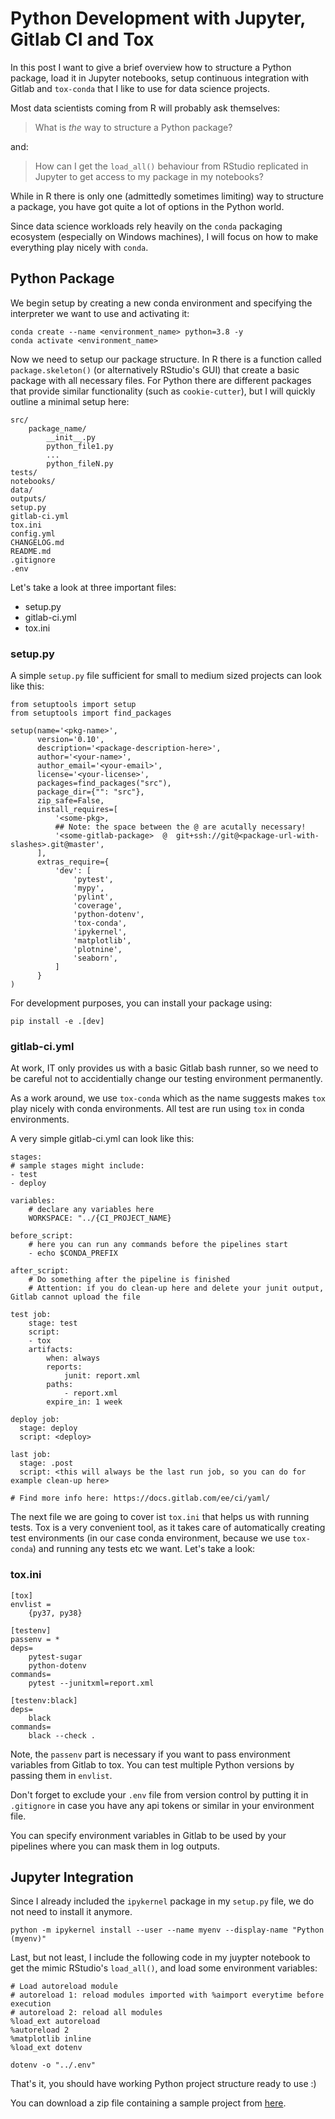 # Python Development with Jupyter, Gitlab CI and Tox

In this post I want to give a brief overview how to structure a Python package, load it in Jupyter notebooks, setup continuous integration with Gitlab and `tox-conda` that I like to use for data science projects.

Most data scientists coming from R will probably ask themselves:

> What is *the* way to structure a Python package?

and:

> How can I get the `load_all()` behaviour from RStudio replicated in Jupyter to get access to my package in my notebooks?

While in R there is only one (admittedly sometimes limiting) way to structure a package, you have got quite a lot of options in the Python world.

Since data science workloads rely heavily on the `conda` packaging ecosystem (especially on Windows machines), I will focus on how to make everything play nicely with `conda`.

## Python Package

We begin setup by creating a new conda environment and specifying the interpreter we want to use and activating it:
```
conda create --name <environment_name> python=3.8 -y
conda activate <environment_name>
```

Now we need to setup our package structure. In R there is a function called `package.skeleton()` (or alternatively RStudio's GUI) that create a basic package with all necessary files. For Python there are different packages that provide similar functionality (such as `cookie-cutter`), but I will quickly outline a minimal setup here:

```
src/
    package_name/
        __init__.py
        python_file1.py
        ...
        python_fileN.py
tests/
notebooks/
data/
outputs/
setup.py
gitlab-ci.yml
tox.ini
config.yml
CHANGELOG.md
README.md
.gitignore
.env
```


Let's take a look at three important files:

- setup.py
- gitlab-ci.yml
- tox.ini

### setup.py

A simple `setup.py` file sufficient for small to medium sized projects can look like this:

```
from setuptools import setup
from setuptools import find_packages

setup(name='<pkg-name>',
      version='0.10',
      description='<package-description-here>',
      author='<your-name>',
      author_email='<your-email>',
      license='<your-license>',
      packages=find_packages("src"),
      package_dir={"": "src"},
      zip_safe=False,
      install_requires=[
          '<some-pkg>,
          ## Note: the space between the @ are acutally necessary!
          '<some-gitlab-package>  @  git+ssh://git@<package-url-with-slashes>.git@master',
      ],
      extras_require={
          'dev': [
              'pytest',
              'mypy',
              'pylint',
              'coverage',
              'python-dotenv',
              'tox-conda',
              'ipykernel',
              'matplotlib',
              'plotnine',
              'seaborn',
          ]
      }
)
```

For development purposes, you can install your package using:

```
pip install -e .[dev]
```

### gitlab-ci.yml

At work, IT only provides us with a basic Gitlab bash runner, so we need to be careful not to accidentially change our testing environment permanently.

As a work around, we use `tox-conda` which as the name suggests makes `tox` play nicely with conda environments. All test are run using `tox` in conda environments. 

A very simple gitlab-ci.yml can look like this:

```
stages:
# sample stages might include:
- test
- deploy

variables:
    # declare any variables here
    WORKSPACE: "../{CI_PROJECT_NAME}

before_script:
    # here you can run any commands before the pipelines start
    - echo $CONDA_PREFIX

after_script:
    # Do something after the pipeline is finished
    # Attention: if you do clean-up here and delete your junit output, Gitlab cannot upload the file 

test job:
    stage: test
    script:
    - tox
    artifacts:
        when: always
        reports: 
            junit: report.xml
        paths:
            - report.xml
        expire_in: 1 week

deploy job:
  stage: deploy
  script: <deploy>

last job:
  stage: .post
  script: <this will always be the last run job, so you can do for example clean-up here>

# Find more info here: https://docs.gitlab.com/ee/ci/yaml/
```

The next file we are going to cover ist `tox.ini` that helps us with running tests. Tox is a very convenient tool, as it takes care of automatically creating test environments (in our case conda environment, because we use `tox-conda`) and running any tests etc we want. Let's take a look:

### tox.ini

```
[tox]
envlist =
    {py37, py38}

[testenv]
passenv = *
deps=
    pytest-sugar
    python-dotenv
commands=
    pytest --junitxml=report.xml

[testenv:black]
deps=
    black
commands=
    black --check .
```

Note, the `passenv` part is necessary if you want to pass environment variables from Gitlab to tox. You can test multiple Python versions by passing them in `envlist`.


Don't forget to exclude your `.env` file from version control by putting it in `.gitignore` in case you have any api tokens or similar in your environment file.

You can specify environment variables in Gitlab to be used by your pipelines where you can mask them in log outputs.

## Jupyter Integration

Since I already included the `ipykernel` package in my `setup.py` file, we do not need to install it anymore. 

```
python -m ipykernel install --user --name myenv --display-name "Python (myenv)"
```

Last, but not least, I include the following code in my juypter notebook to get the mimic RStudio's `load_all()`, and load some environment variables:

```
# Load autoreload module 
# autoreload 1: reload modules imported with %aimport everytime before execution
# autoreload 2: reload all modules
%load_ext autoreload
%autoreload 2
%matplotlib inline
%load_ext dotenv

dotenv -o "../.env"
```

That's it, you should have working Python project structure ready to use :)

You can download a zip file containing a sample project from [here](data\python-sample-project.zip).
